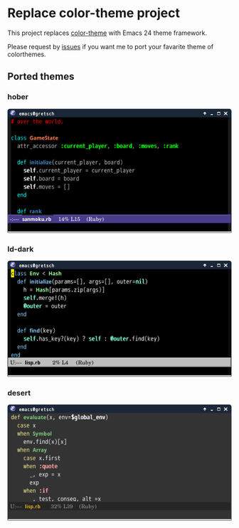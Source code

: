 # Replace color-theme project

This project replaces [color-theme](http://www.nongnu.org/color-theme/) with Emacs 24 theme framework.

Please request by [issues](https://github.com/emacs-jp/replace-colorthemes/issues) if you want me to port your favarite theme of colorthemes.


## Ported themes

### hober

![hober-theme](images/hober-theme.png)

### ld-dark

![ld-dark-theme](images/ld-dark-theme.png)

### desert

![desert](images/desert-theme.png)
